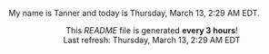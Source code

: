 My name is Tanner and today is Thursday, March 13, 2:29 AM EDT.

<p align="center">This <i>README</i> file is generated <b>every 3 hours</b>!</br>Last refresh: Thursday, March 13, 2:29 AM EDT<br /></p>
